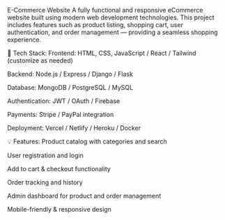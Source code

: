 E-Commerce Website
A fully functional and responsive eCommerce website built using modern web development technologies. This project includes features such as product listing, shopping cart, user authentication, and order management — providing a seamless shopping experience.

🔧 Tech Stack:
Frontend: HTML, CSS, JavaScript / React / Tailwind (customize as needed)

Backend: Node.js / Express / Django / Flask

Database: MongoDB / PostgreSQL / MySQL

Authentication: JWT / OAuth / Firebase

Payments: Stripe / PayPal integration

Deployment: Vercel / Netlify / Heroku / Docker

💡 Features:
Product catalog with categories and search

User registration and login

Add to cart & checkout functionality

Order tracking and history

Admin dashboard for product and order management

Mobile-friendly & responsive design
